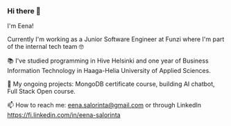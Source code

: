 ### Hi there 👋

I'm Eena!

Currently I'm working as a Junior Software Engineer at Funzi where I'm part of the internal tech team 🤓

📚 I've studied programming in Hive Helsinki and one year of Business Information Technology in Haaga-Helia University of Applied Sciences.

🌱 My ongoing projects: MongoDB certificate course, building AI chatbot, Full Stack Open course.

📫 How to reach me: eena.salorinta@gmail.com or through LinkedIn https://fi.linkedin.com/in/eena-salorinta
<!--
**esalorin/esalorin** is a ✨ _special_ ✨ repository because its `README.md` (this file) appears on your GitHub profile.


- 🔭 I’m currently working on ...
- 🌱 I’m currently learning ...
- 👯 I’m looking to collaborate on ...
- 🤔 I’m looking for help with ...
- 💬 Ask me about ...
- 📫 How to reach me: ...
- 😄 Pronouns: ...
- ⚡ Fun fact: ...
-->
